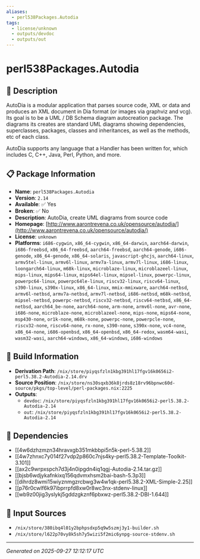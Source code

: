```yaml
---
aliases:
  - perl538Packages.Autodia
tags:
  - license/unknown
  - outputs/devdoc
  - outputs/out
---
```


# perl538Packages.Autodia

## 📝 Description

AutoDia is a modular application that parses source code, XML or data
and produces an XML document in Dia format (or images via graphviz
and vcg).  Its goal is to be a UML / DB Schema diagram autocreation
package.  The diagrams its creates are standard UML diagrams showing
dependencies, superclasses, packages, classes and inheritances, as
well as the methods, etc of each class.

AutoDia supports any language that a Handler has been written for,
which includes C, C++, Java, Perl, Python, and more.


## 📋 Package Information

- **Name**: `perl538Packages.Autodia`
- **Version**: `2.14`
- **Available**: ✅ Yes
- **Broken**: ✅ No
- **Description**: AutoDia, create UML diagrams from source code
- **Homepage**: [http://www.aarontrevena.co.uk/opensource/autodia/](http://www.aarontrevena.co.uk/opensource/autodia/)
- **License**: `unknown`
- **Platforms**: `i686-cygwin`, `x86_64-cygwin`, `x86_64-darwin`, `aarch64-darwin`, `i686-freebsd`, `x86_64-freebsd`, `aarch64-freebsd`, `aarch64-genode`, `i686-genode`, `x86_64-genode`, `x86_64-solaris`, `javascript-ghcjs`, `aarch64-linux`, `armv5tel-linux`, `armv6l-linux`, `armv7a-linux`, `armv7l-linux`, `i686-linux`, `loongarch64-linux`, `m68k-linux`, `microblaze-linux`, `microblazeel-linux`, `mips-linux`, `mips64-linux`, `mips64el-linux`, `mipsel-linux`, `powerpc-linux`, `powerpc64-linux`, `powerpc64le-linux`, `riscv32-linux`, `riscv64-linux`, `s390-linux`, `s390x-linux`, `x86_64-linux`, `mmix-mmixware`, `aarch64-netbsd`, `armv6l-netbsd`, `armv7a-netbsd`, `armv7l-netbsd`, `i686-netbsd`, `m68k-netbsd`, `mipsel-netbsd`, `powerpc-netbsd`, `riscv32-netbsd`, `riscv64-netbsd`, `x86_64-netbsd`, `aarch64_be-none`, `aarch64-none`, `arm-none`, `armv6l-none`, `avr-none`, `i686-none`, `microblaze-none`, `microblazeel-none`, `mips-none`, `mips64-none`, `msp430-none`, `or1k-none`, `m68k-none`, `powerpc-none`, `powerpcle-none`, `riscv32-none`, `riscv64-none`, `rx-none`, `s390-none`, `s390x-none`, `vc4-none`, `x86_64-none`, `i686-openbsd`, `x86_64-openbsd`, `x86_64-redox`, `wasm64-wasi`, `wasm32-wasi`, `aarch64-windows`, `x86_64-windows`, `i686-windows`

## 🔧 Build Information

- **Derivation Path**: `/nix/store/piyqsfzln1kbg391hl17fgv16k0656i2-perl5.38.2-Autodia-2.14.drv`
- **Source Position**: `/nix/store/ns30sqxb36k8jrds8z18rv96bpnwc60d-source/pkgs/top-level/perl-packages.nix:2225`
- **Outputs**:
  - `devdoc`:  `/nix/store/piyqsfzln1kbg391hl17fgv16k0656i2-perl5.38.2-Autodia-2.14`
  - `out`:  `/nix/store/piyqsfzln1kbg391hl17fgv16k0656i2-perl5.38.2-Autodia-2.14`

## 🔗 Dependencies

- [[4w6dzhzmzn34hravxgb351mkbbpi5n5k-perl-5.38.2]]
- [[4w7zhnxc7y014f27vdp2p860c7njs4ky-perl5.38.2-Template-Toolkit-3.101]]
- [[ax2c9wrpxspch7d3j4n0ipgdn4iq1qgj-Autodia-2.14.tar.gz]]
- [[bjsb6wdjykafnkixq156qdvmxhsm2bai-bash-5.3p3]]
- [[dihrdz8wmi15wiyznmgzrcbwg3w4w1qk-perl5.38.2-XML-Simple-2.25]]
- [[p76r0cwlf6k97ibprrpfd8xw0r8wc3nx-stdenv-linux]]
- [[wb9z00jig3yslykj5gddzgkznf6pbxwz-perl5.38.2-DBI-1.644]]

## 📁 Input Sources

- `/nix/store/380ibq4l01y2bphpsdxp5q9w5szmj3y1-builder.sh`
- `/nix/store/l622p70vy8k5sh7y5wizi5f2mic6ynpg-source-stdenv.sh`

---
*Generated on 2025-09-27 12:12:17 UTC*
